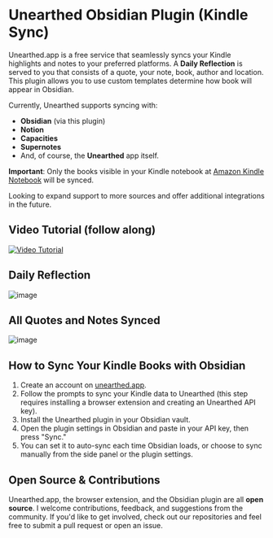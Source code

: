 # Unearthed Obsidian Plugin (Kindle Sync)

Unearthed.app is a free service that seamlessly syncs your Kindle highlights and notes to your preferred platforms.
A **Daily Reflection** is served to you that consists of a quote, your note, book, author and location. This plugin allows you to use custom templates determine how book will appear in Obsidian.

Currently, Unearthed supports syncing with:
- **Obsidian** (via this plugin)
- **Notion**
- **Capacities**
- **Supernotes**
- And, of course, the **Unearthed** app itself.

**Important**: Only the books visible in your Kindle notebook at [Amazon Kindle Notebook](https://read.amazon.com/notebook) will be synced.

Looking to expand support to more sources and offer additional integrations in the future.

## Video Tutorial (follow along)
[![Video Tutorial](https://img.youtube.com/vi/uilUlt4wRVs/maxresdefault.jpg)](https://www.youtube.com/watch?v=uilUlt4wRVs)

## Daily Reflection
![image](https://github.com/user-attachments/assets/e0bb8af3-1d8c-4037-a38a-89a339b371f4)

## All Quotes and Notes Synced
![image](https://github.com/user-attachments/assets/50bd5fc9-c13e-4c8c-86db-ddba0a88a4cd)


## How to Sync Your Kindle Books with Obsidian

1. Create an account on [unearthed.app](https://unearthed.app).
2. Follow the prompts to sync your Kindle data to Unearthed (this step requires installing a browser extension and creating an Unearthed API key).
3. Install the Unearthed plugin in your Obsidian vault.
4. Open the plugin settings in Obsidian and paste in your API key, then press "Sync."
5. You can set it to auto-sync each time Obsidian loads, or choose to sync manually from the side panel or the plugin settings.

## Open Source & Contributions

Unearthed.app, the browser extension, and the Obsidian plugin are all **open source**. I welcome contributions, feedback, and suggestions from the community. If you'd like to get involved, check out our repositories and feel free to submit a pull request or open an issue.
